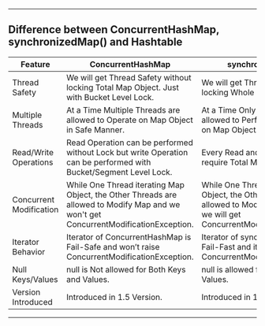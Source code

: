  
---

## Difference between ConcurrentHashMap, synchronizedMap() and Hashtable

| Feature | ConcurrentHashMap                                                                                                                    | synchronizedMap() | Hashtable |
|---------|--------------------------------------------------------------------------------------------------------------------------------------|-------------------|-----------|
| Thread Safety | We will get Thread Safety without locking Total Map Object. Just with Bucket Level Lock.                                             | We will get Thread Safety by locking Whole Map Object. | We will get Thread Safety by locking Whole Map Object. |
| Multiple Threads | At a Time Multiple Threads are allowed to Operate on Map Object in Safe Manner.                                                      | At a Time Only One Thread is allowed to Perform any Operation on Map Object. | At a Time Only One Thread is allowed to Operate on Map Object. |
| Read/Write Operations | Read Operation can be performed without Lock but write Operation can be performed with Bucket/Segment Level Lock.                    | Every Read and Write Operations require Total Map Object Lock. | Every Read and Write Operations require Total Map Object Lock. |
| Concurrent Modification | While One Thread iterating Map Object, the Other Threads are allowed to Modify Map and we won't get ConcurrentModificationException. | While One Thread iterating Map Object, the Other Threads are Not allowed to Modify Map. Otherwise we will get ConcurrentModificationException. | While One Thread iterating Map Object, the Other Threads are Not allowed to Modify Map. Otherwise we will get ConcurrentModificationException. |
| Iterator Behavior | Iterator of ConcurrentHashMap is Fail-Safe and won’t raise ConcurrentModificationException.                                          | Iterator of synchronizedMap is Fail-Fast and it will raise ConcurrentModificationException. | Iterator of Hashtable is Fail-Fast and it will raise ConcurrentModificationException. |
| Null Keys/Values | null is Not allowed for Both Keys and Values.                                                                                        | null is allowed for Both Keys and Values. | null is Not allowed for Both Keys and Values. |
| Version Introduced | Introduced in 1.5 Version.                                                                                                           | Introduced in 1.2 Version. | Introduced in 1.0 Version. |

---